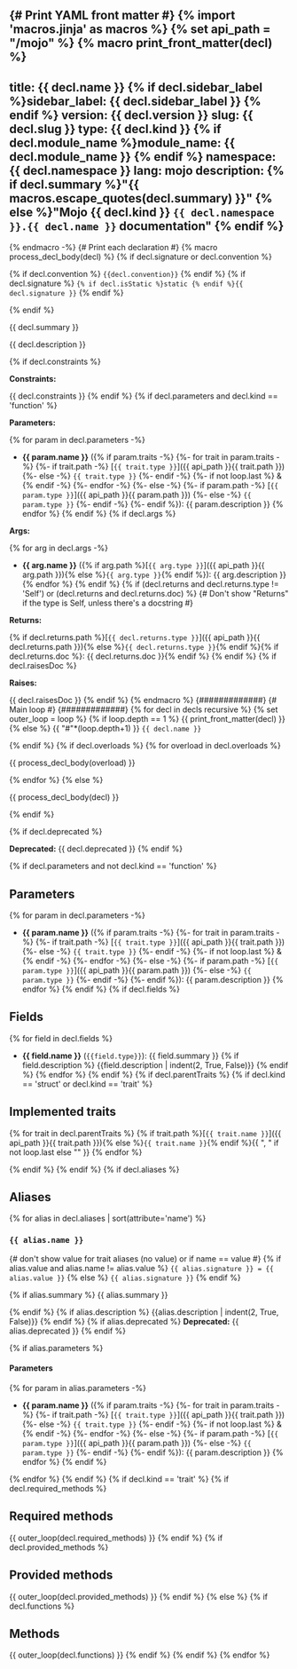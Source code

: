 <!-- markdownlint-disable -->
{# Print YAML front matter #}
{% import 'macros.jinja' as macros %}
{% set api_path = "/mojo" %}
{% macro print_front_matter(decl) %}
---
title: {{ decl.name }}
{% if decl.sidebar_label %}sidebar_label: {{ decl.sidebar_label }}
{% endif %}
version: {{ decl.version }}
slug: {{ decl.slug }}
type: {{ decl.kind }}
{% if decl.module_name %}module_name: {{ decl.module_name }}
{% endif %}
namespace: {{ decl.namespace }}
lang: mojo
description: {% if decl.summary
  %}"{{ macros.escape_quotes(decl.summary) }}"
  {% else %}"Mojo {{ decl.kind }} `{{ decl.namespace }}.{{ decl.name }}` documentation"
  {% endif %}
---

<section class='mojo-docs'>

{% endmacro -%}
{# Print each declaration #}
{% macro process_decl_body(decl) %}
{% if decl.signature or decl.convention %}
<div class="mojo-function-sig">

{% if decl.convention %}
`{{decl.convention}}`
{% endif %}
{% if decl.signature %}
`{% if decl.isStatic %}static {% endif %}{{ decl.signature }}`
{% endif %}

</div>
{% endif %}

{{ decl.summary }}

{{ decl.description }}

{% if decl.constraints %}

**Constraints:**

{{ decl.constraints }}
{% endif %}
{% if decl.parameters and decl.kind == 'function' %}

**Parameters:**

{% for param in decl.parameters -%}
*   ​<b>{{ param.name }}</b> ({% if param.traits -%}
        {%- for trait in param.traits -%}
            {%- if trait.path -%}
                [`{{ trait.type }}`]({{ api_path }}{{ trait.path }})
            {%- else -%}
                `{{ trait.type }}`
            {%- endif -%}
            {%- if not loop.last %} & {% endif -%}
        {%- endfor -%}
    {%- else -%}
        {%- if param.path -%}
            [`{{ param.type }}`]({{ api_path }}{{ param.path }})
        {%- else -%}
            `{{ param.type }}`
        {%- endif -%}
    {%- endif %}): {{ param.description }}
{% endfor %}
{% endif %}
{% if decl.args %}

**Args:**

{% for arg in decl.args -%}
*   ​<b>{{ arg.name }}</b> ({% if arg.path
        %}[`{{ arg.type }}`]({{ api_path }}{{ arg.path }}){% else
        %}`{{ arg.type }}`{% endif %}): {{ arg.description }}
{% endfor %}
{% endif %}
{% if (decl.returns and decl.returns.type != 'Self') or (decl.returns and decl.returns.doc) %}
{# Don't show "Returns" if the type is Self, unless there's a docstring #}

**Returns:**

{% if decl.returns.path
  %}[`{{ decl.returns.type }}`]({{ api_path }}{{ decl.returns.path }}){% else
  %}`{{ decl.returns.type }}`{% endif %}{% if decl.returns.doc
    %}: {{ decl.returns.doc }}{% endif %}
{% endif %}
{% if decl.raisesDoc %}

**Raises:**

{{ decl.raisesDoc }}
{% endif %}
{% endmacro %}
{#############}
{# Main loop #}
{#############}
{% for decl in decls recursive %}
{% set outer_loop = loop %}
{% if loop.depth == 1 %}
{{ print_front_matter(decl) }}
{% else %}
{{ "#"*(loop.depth+1) }} `{{ decl.name }}`

{% endif %}
{% if decl.overloads %}
{% for overload in decl.overloads %}
<div class='mojo-function-detail'>

{{ process_decl_body(overload) }}

</div>

{% endfor %}
{% else %}

{{ process_decl_body(decl) }}

{% endif %}

{% if decl.deprecated %}

**Deprecated:** {{ decl.deprecated }}
{% endif %}

{% if decl.parameters and not decl.kind == 'function' %}

## Parameters

{% for param in decl.parameters -%}
*   ​<b>{{ param.name }}</b> ({% if param.traits -%}
        {%- for trait in param.traits -%}
            {%- if trait.path -%}
                [`{{ trait.type }}`]({{ api_path }}{{ trait.path }})
            {%- else -%}
                `{{ trait.type }}`
            {%- endif -%}
            {%- if not loop.last %} & {% endif -%}
        {%- endfor -%}
    {%- else -%}
        {%- if param.path -%}
            [`{{ param.type }}`]({{ api_path }}{{ param.path }})
        {%- else -%}
            `{{ param.type }}`
        {%- endif -%}
    {%- endif %}): {{ param.description }}
{% endfor %}
{% endif %}
{% if decl.fields %}

## Fields

{% for field in decl.fields %}
* ​<b>{{ field.name }}</b> (`{{field.type}}`): {{ field.summary }}
{% if field.description %}
{{field.description | indent(2, True, False)}}
{% endif %}
{% endfor %}
{% endif %}
{% if decl.parentTraits %}
{% if decl.kind == 'struct' or decl.kind == 'trait' %}

## Implemented traits

{% for trait in decl.parentTraits %}
{% if trait.path %}[`{{ trait.name }}`]({{ api_path }}{{ trait.path }}){% else %}`{{ trait.name }}`{% endif %}{{ ", " if not loop.last else "" }}
{% endfor %}

{% endif %}
{% endif %}
{% if decl.aliases %}

## Aliases

{% for alias in decl.aliases | sort(attribute='name') %}

###  `{{ alias.name }}`

<div class='mojo-alias-detail'>
<div class="mojo-alias-sig">

{# don't show value for trait aliases (no value) or if name == value #}
{% if alias.value and alias.name != alias.value %}
`{{ alias.signature }} = {{ alias.value }}`
{% else %}
`{{ alias.signature }}`
{% endif %}

</div>

{% if alias.summary %}
{{ alias.summary }}

{% endif %}
{% if alias.description %}
{{alias.description | indent(2, True, False)}}
{% endif %}
{% if alias.deprecated %}
**Deprecated:** {{ alias.deprecated }}
{% endif %}

{% if alias.parameters %}

#### Parameters

{% for param in alias.parameters -%}
*   ​<b>{{ param.name }}</b> ({% if param.traits -%}
        {%- for trait in param.traits -%}
            {%- if trait.path -%}
                [`{{ trait.type }}`]({{ api_path }}{{ trait.path }})
            {%- else -%}
                `{{ trait.type }}`
            {%- endif -%}
            {%- if not loop.last %} & {% endif -%}
        {%- endfor -%}
    {%- else -%}
        {%- if param.path -%}
            [`{{ param.type }}`]({{ api_path }}{{ param.path }})
        {%- else -%}
            `{{ param.type }}`
        {%- endif -%}
    {%- endif %}): {{ param.description }}
{% endfor %}
{% endif %}
</div>

{% endfor %}
{% endif %}
{% if decl.kind == 'trait' %}
{% if decl.required_methods %}

## Required methods

{{ outer_loop(decl.required_methods) }}
{% endif %}
{% if decl.provided_methods %}

## Provided methods

{{ outer_loop(decl.provided_methods) }}
{% endif %}
{% else %}
{% if decl.functions %}

## Methods

{{ outer_loop(decl.functions) }}
{% endif %}
{% endif %}
{% endfor %}

</section>
